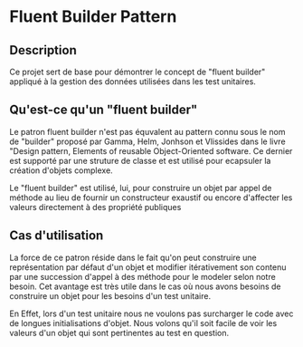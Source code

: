 # Fluent Builder Pattern

## Description

Ce projet sert de base pour démontrer le concept de "fluent builder" appliqué à la gestion des données utilisées dans les test unitaires.

## Qu'est-ce qu'un "fluent builder"

Le patron fluent builder n'est pas équvalent au pattern connu sous le nom de "builder" proposé par Gamma, Helm, Jonhson et Vlissides dans le livre "Design pattern, 
Elements of reusable Object-Oriented software. Ce dernier est supporté par une struture de classe et est utilisé pour ecapsuler la création d'objets complexe.

Le "fluent builder" est utilisé, lui, pour construire un objet par appel de méthode au lieu de fournir un constructeur exaustif ou encore d'affecter les valeurs 
directement à des propriété publiques

## Cas d'utilisation

La force de ce patron réside dans le fait qu'on peut construire une représentation par défaut d'un objet et modifier itérativement son contenu par une
succession d'appel à des méthode pour le modeler selon notre besoin. Cet avantage est très utile dans le cas où nous avons besoins de construire un objet
pour les besoins d'un test unitaire.

En Effet, lors d'un test unitaire nous ne voulons pas surcharger le code avec de longues initialisations d'objet. Nous volons qu'il soit facile de voir 
les valeurs d'un objet qui sont pertinentes au test en question.

